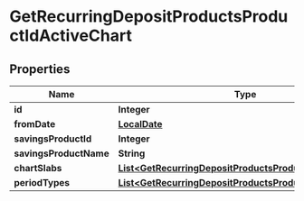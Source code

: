 

# GetRecurringDepositProductsProductIdActiveChart

## Properties

Name | Type | Description | Notes
------------ | ------------- | ------------- | -------------
**id** | **Integer** |  |  [optional]
**fromDate** | [**LocalDate**](LocalDate.md) |  |  [optional]
**savingsProductId** | **Integer** |  |  [optional]
**savingsProductName** | **String** |  |  [optional]
**chartSlabs** | [**List&lt;GetRecurringDepositProductsProductIdChartSlabs&gt;**](GetRecurringDepositProductsProductIdChartSlabs.md) |  |  [optional]
**periodTypes** | [**List&lt;GetRecurringDepositProductsProductIdPeriodType&gt;**](GetRecurringDepositProductsProductIdPeriodType.md) |  |  [optional]



